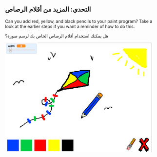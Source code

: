 ## التحدي: المزيد من أقلام الرصاص

Can you add red, yellow, and black pencils to your paint program? Take a look at the earlier steps if you want a reminder of how to do this.

هل يمكنك استخدام أقلام الرصاص الخاص بك لرسم صورة؟

![لقطة شاشة](images/paint-final.png)